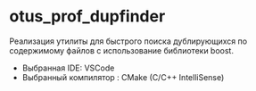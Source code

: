 # otus_prof_dupfinder

Реализация утилиты для быстрого поиска дублирующихся по содержимому файлов с использование библиотеки boost.
* Выбранная IDE: VSCode
* Выбранный компилятор : CMake (C/С++ IntelliSense)
